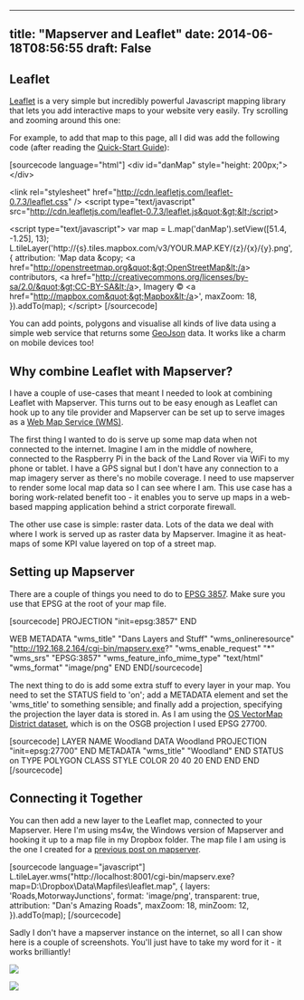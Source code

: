 
---
title: "Mapserver and Leaflet"
date: 2014-06-18T08:56:55
draft: False
---

## Leaflet
[Leaflet](http://leafletjs.com/) is a very simple but incredibly powerful Javascript mapping library that lets you add interactive maps to your website very easily.  Try scrolling and zooming around this one:
<link rel="stylesheet" href="http://cdn.leafletjs.com/leaflet-0.7.3/leaflet.css" />
<script src="http://cdn.leafletjs.com/leaflet-0.7.3/leaflet.js"></script><script>// <![CDATA[
var map = L.map('danMap').setView([51.4, -1.25], 13);	
L.tileLayer('http://{s}.tiles.mapbox.com/v3/genious.igfmnea7/{z}/{x}/{y}.png', 
{
  attribution: 'Map data &copy; [Mapbox](http://mapbox.com)',
  maxZoom: 18,
}).addTo(map);
// ]]></script>

For example, to add that map to this page, all I did was add the following code (after reading the [Quick-Start Guide](http://leafletjs.com/examples/quick-start.html)):

[sourcecode language="html"]
&lt;div id=&quot;danMap&quot; style=&quot;height: 200px;&quot;&gt;&lt;/div&gt;

&lt;link rel=&quot;stylesheet&quot; href=&quot;http://cdn.leafletjs.com/leaflet-0.7.3/leaflet.css&quot; /&gt;
&lt;script type=&quot;text/javascript&quot; src=&quot;http://cdn.leafletjs.com/leaflet-0.7.3/leaflet.js&quot;&gt;&lt;/script&gt;

&lt;script type=&quot;text/javascript&quot;&gt;
var map = L.map('danMap').setView([51.4, -1.25], 13);	
L.tileLayer('http://{s}.tiles.mapbox.com/v3/YOUR.MAP.KEY/{z}/{x}/{y}.png', 
{
  attribution: 'Map data &amp;copy; &lt;a href=&quot;http://openstreetmap.org&quot;&gt;OpenStreetMap&lt;/a&gt; contributors, &lt;a href=&quot;http://creativecommons.org/licenses/by-sa/2.0/&quot;&gt;CC-BY-SA&lt;/a&gt;, Imagery © &lt;a href=&quot;http://mapbox.com&quot;&gt;Mapbox&lt;/a&gt;',
  maxZoom: 18,
}).addTo(map);
&lt;/script&gt;
[/sourcecode]

You can add points, polygons and visualise all kinds of live data using a simple web service that returns some [GeoJson](http://leafletjs.com/examples/geojson.html) data. It works like a charm on mobile devices too!

## Why combine Leaflet with Mapserver?
I have a couple of use-cases that meant I needed to look at combining Leaflet with Mapserver. This turns out to be easy enough as Leaflet can hook up to any tile provider and Mapserver can be set up to serve images as a [Web Map Service (WMS)](http://en.wikipedia.org/wiki/Web_Map_Service).

The first thing I wanted to do is serve up some map data when not connected to the internet. Imagine I am in the middle of nowhere, connected to the Raspberry Pi in the back of the Land Rover via WiFi to my phone or tablet. I have a GPS signal but I don't have any connection to a map imagery server as there's no mobile coverage. I need to use mapserver to render some local map data so I can see where I am. This use case has a boring work-related benefit too - it enables you to serve up maps in a web-based mapping application behind a strict corporate firewall.

The other use case is simple: raster data. Lots of the data we deal with where I work is served up as raster data by Mapserver. Imagine it as heat-maps of some KPI value layered on top of a street map.

## Setting up Mapserver
There are a couple of things you need to do to [EPSG 3857](http://spatialreference.org/ref/sr-org/epsg3857/).  Make sure you use that EPSG at the root of your map file.

[sourcecode]
PROJECTION
  &quot;init=epsg:3857&quot;
END
	
WEB
  METADATA
    &quot;wms_title&quot; &quot;Dans Layers and Stuff&quot;
    &quot;wms_onlineresource&quot; &quot;http://192.168.2.164/cgi-bin/mapserv.exe?&quot;
    &quot;wms_enable_request&quot; &quot;*&quot;
    &quot;wms_srs&quot; &quot;EPSG:3857&quot;
    &quot;wms_feature_info_mime_type&quot; &quot;text/html&quot;
    &quot;wms_format&quot; &quot;image/png&quot;
  END
END[/sourcecode]

The next thing to do is add some extra stuff to every layer in your map.  You need to set the STATUS field to 'on'; add a METADATA element and set the 'wms_title' to something sensible; and finally add a projection, specifying the projection the layer data is stored in.  As I am using the [OS VectorMap District dataset](http://www.ordnancesurvey.co.uk/business-and-government/products/vectormap-district.html), which is on the OSGB projection I used EPSG 27700.

[sourcecode]
LAYER
  NAME         Woodland
  DATA         Woodland
  PROJECTION
    &quot;init=epsg:27700&quot;
  END
  METADATA
    &quot;wms_title&quot; &quot;Woodland&quot;
  END
  STATUS       on
  TYPE         POLYGON
  CLASS	
    STYLE
      COLOR 20 40 20
    END
  END
END 
[/sourcecode]

## Connecting it Together
You can then add a new layer to the Leaflet map, connected to your Mapserver.  Here I'm using ms4w, the Windows version of Mapserver and hooking it up to a map file in my Dropbox folder.  The map file I am using is the one I created for a [previous post on mapserver](http://logicalgenetics.com/mapserver-revisited/).

[sourcecode language="javascript"]
L.tileLayer.wms(&quot;http://localhost:8001/cgi-bin/mapserv.exe?map=D:\\Dropbox\\Data\\Mapfiles\\leaflet.map&quot;, {
			layers: 'Roads,MotorwayJunctions',
			format: 'image/png',
			transparent: true,
			attribution: &quot;Dan's Amazing Roads&quot;,
			maxZoom: 18,
			minZoom: 12,
		}).addTo(map);
[/sourcecode]

Sadly I don't have a mapserver instance on the internet, so all I can show here is a couple of screenshots.  You'll just have to take my word for it - it works brilliantly!

[<img src="http://logicalgenetics.com/wp-content/uploads/2014/06/mapserverLeaflet2.jpg"/>](http://logicalgenetics.com/wp-content/uploads/2014/06/mapserverLeaflet2.jpg)

[<img src="http://logicalgenetics.com/wp-content/uploads/2014/06/mapserverLeaflet1.jpg"/>](http://logicalgenetics.com/wp-content/uploads/2014/06/mapserverLeaflet1.jpg)